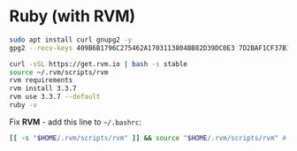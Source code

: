 # Ruby (with RVM)

```bash
sudo apt install curl gnupg2 -y
gpg2 --recv-keys 409B6B1796C275462A1703113804BB82D39DC0E3 7D2BAF1CF37B13E2069D6956105BD0E739499BDB

curl -sSL https://get.rvm.io | bash -s stable
source ~/.rvm/scripts/rvm
rvm requirements
rvm install 3.3.7
rvm use 3.3.7 --default
ruby -v
```

Fix **RVM** - add this line to `~/.bashrc`:
```bash
[[ -s "$HOME/.rvm/scripts/rvm" ]] && source "$HOME/.rvm/scripts/rvm" # Load RVM into a shell session as a function
```